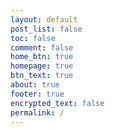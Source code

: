 ```yaml
---
layout: default
post_list: false
toc: false
comment: false
home_btn: true
homepage: true
btn_text: true
about: true
footer: true
encrypted_text: false
permalink: /
---
```



